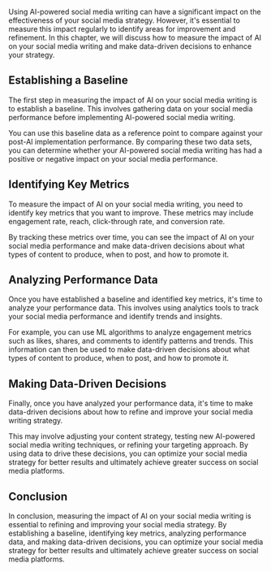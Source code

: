
Using AI-powered social media writing can have a significant impact on the effectiveness of your social media strategy. However, it's essential to measure this impact regularly to identify areas for improvement and refinement. In this chapter, we will discuss how to measure the impact of AI on your social media writing and make data-driven decisions to enhance your strategy.

Establishing a Baseline
-----------------------

The first step in measuring the impact of AI on your social media writing is to establish a baseline. This involves gathering data on your social media performance before implementing AI-powered social media writing.

You can use this baseline data as a reference point to compare against your post-AI implementation performance. By comparing these two data sets, you can determine whether your AI-powered social media writing has had a positive or negative impact on your social media performance.

Identifying Key Metrics
-----------------------

To measure the impact of AI on your social media writing, you need to identify key metrics that you want to improve. These metrics may include engagement rate, reach, click-through rate, and conversion rate.

By tracking these metrics over time, you can see the impact of AI on your social media performance and make data-driven decisions about what types of content to produce, when to post, and how to promote it.

Analyzing Performance Data
--------------------------

Once you have established a baseline and identified key metrics, it's time to analyze your performance data. This involves using analytics tools to track your social media performance and identify trends and insights.

For example, you can use ML algorithms to analyze engagement metrics such as likes, shares, and comments to identify patterns and trends. This information can then be used to make data-driven decisions about what types of content to produce, when to post, and how to promote it.

Making Data-Driven Decisions
----------------------------

Finally, once you have analyzed your performance data, it's time to make data-driven decisions about how to refine and improve your social media writing strategy.

This may involve adjusting your content strategy, testing new AI-powered social media writing techniques, or refining your targeting approach. By using data to drive these decisions, you can optimize your social media strategy for better results and ultimately achieve greater success on social media platforms.

Conclusion
----------

In conclusion, measuring the impact of AI on your social media writing is essential to refining and improving your social media strategy. By establishing a baseline, identifying key metrics, analyzing performance data, and making data-driven decisions, you can optimize your social media strategy for better results and ultimately achieve greater success on social media platforms.
